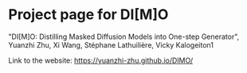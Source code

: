 # Project page for DI[M]O
"DI[M]O: Distilling Masked Diffusion Models into One-step Generator", Yuanzhi Zhu, Xi Wang, Stéphane Lathuilière, Vicky Kalogeiton1

Link to the website: https://yuanzhi-zhu.github.io/DIMO/
